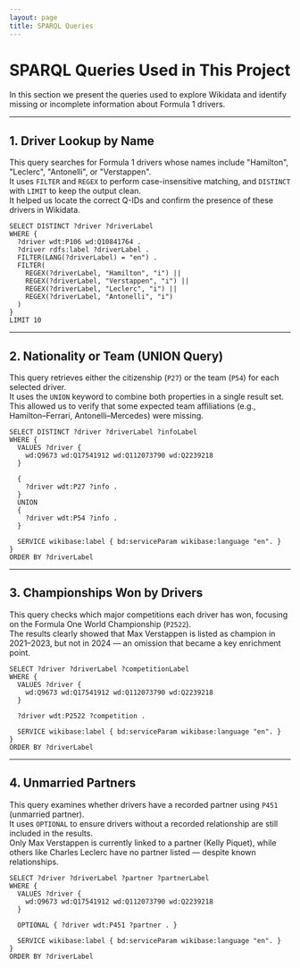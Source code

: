```yaml
---
layout: page
title: SPARQL Queries
---
```


# SPARQL Queries Used in This Project

In this section we present the queries used to explore Wikidata and identify missing or incomplete information about Formula 1 drivers.

---

## 1. Driver Lookup by Name

This query searches for Formula 1 drivers whose names include "Hamilton", "Leclerc", "Antonelli", or "Verstappen".  
It uses `FILTER` and `REGEX` to perform case-insensitive matching, and `DISTINCT` with `LIMIT` to keep the output clean.  
It helped us locate the correct Q-IDs and confirm the presence of these drivers in Wikidata.

```sparql
SELECT DISTINCT ?driver ?driverLabel
WHERE {
  ?driver wdt:P106 wd:Q10841764 .
  ?driver rdfs:label ?driverLabel .
  FILTER(LANG(?driverLabel) = "en") .
  FILTER(
    REGEX(?driverLabel, "Hamilton", "i") ||
    REGEX(?driverLabel, "Verstappen", "i") ||
    REGEX(?driverLabel, "Leclerc", "i") ||
    REGEX(?driverLabel, "Antonelli", "i")
  )
}
LIMIT 10
```

---

## 2. Nationality or Team (UNION Query)

This query retrieves either the citizenship (`P27`) or the team (`P54`) for each selected driver.  
It uses the `UNION` keyword to combine both properties in a single result set.  
This allowed us to verify that some expected team affiliations (e.g., Hamilton–Ferrari, Antonelli–Mercedes) were missing.

```sparql
SELECT DISTINCT ?driver ?driverLabel ?infoLabel
WHERE {
  VALUES ?driver {
    wd:Q9673 wd:Q17541912 wd:Q112073790 wd:Q2239218
  }

  {
    ?driver wdt:P27 ?info .
  }
  UNION
  {
    ?driver wdt:P54 ?info .
  }

  SERVICE wikibase:label { bd:serviceParam wikibase:language "en". }
}
ORDER BY ?driverLabel
```

---

## 3. Championships Won by Drivers

This query checks which major competitions each driver has won, focusing on the Formula One World Championship (`P2522`).  
The results clearly showed that Max Verstappen is listed as champion in 2021–2023, but not in 2024 — an omission that became a key enrichment point.

```sparql
SELECT ?driver ?driverLabel ?competitionLabel
WHERE {
  VALUES ?driver {
    wd:Q9673 wd:Q17541912 wd:Q112073790 wd:Q2239218
  }

  ?driver wdt:P2522 ?competition .

  SERVICE wikibase:label { bd:serviceParam wikibase:language "en". }
}
ORDER BY ?driverLabel
```

---

## 4. Unmarried Partners

This query examines whether drivers have a recorded partner using `P451` (unmarried partner).  
It uses `OPTIONAL` to ensure drivers without a recorded relationship are still included in the results.  
Only Max Verstappen is currently linked to a partner (Kelly Piquet), while others like Charles Leclerc have no partner listed — despite known relationships.

```sparql
SELECT ?driver ?driverLabel ?partner ?partnerLabel
WHERE {
  VALUES ?driver {
    wd:Q9673 wd:Q17541912 wd:Q112073790 wd:Q2239218
  }

  OPTIONAL { ?driver wdt:P451 ?partner . }

  SERVICE wikibase:label { bd:serviceParam wikibase:language "en". }
}
ORDER BY ?driverLabel
```
